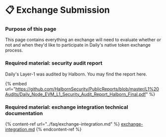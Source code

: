 # 📋 Exchange Submission

### Purpose of this page

This page contains everything an exchange will need to evaluate whether or not and when they'd like to participate in Daily's native token exchange process.&#x20;



### Required material: security audit report

Daily's Layer-1 was audited by Halborn. You may find the report here.&#x20;

{% embed url="https://github.com/HalbornSecurity/PublicReports/blob/master/L1%20Audits/Daily_Node_EVM_L1_Security_Audit_Report_Halborn_Final.pdf" %}

### Required material: exchange integration technical documentation&#x20;

{% content-ref url="../faq/exchange-integration.md" %}
[exchange-integration.md](../faq/exchange-integration.md)
{% endcontent-ref %}




